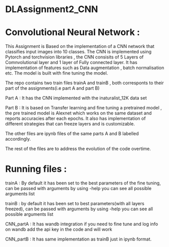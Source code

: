 # DLAssignment2_CNN

# Convolutional Neural Network :
This Assignment is Based on the implementation of a CNN network that classifies input images into 10 classes. The CNN is implemented using Pytorch and torchvision libraries , the CNN consisits of 5 Layers of Comnvolutional layer and 1 layer of Fully connected layer. It has implementation of features such as Data augmentation , batch normalisation etc. The model is built with fine tuning the model.

The repo contains two train files trainA and trainB , both corresponts to their part of the assignments(i.e part A and part B)

Part A : It has the CNN implemented with the inaturalist_12K data set

Part B : It is based on Transfer learning and fine tuning a pretrained model , the pre trained model is Alexnet which works on the same dataset and reports accuracies after each epochs. It also has implementation of different strategies that can freeze layers and is customizable.


The other files are ipynb files of the same parts A and B labelled accordingly.

The rest of the files are to address the evolution of the code overtime.


# Running files :

trainA : By default it has been set to the best parameters of the fine tuning, can be passed with arguments by using -help you can see all possible arguments list

trainB : by default it has been set to best parameters(with all layers freezed), can be passed with arguments by using -help you can see all possible arguments list

CNN_partA : It has wandb integration if you need to fine tune and log info on wandb add the api key in the code and will work

CNN_partB : It has same implementation as trainB just in ipynb format.
